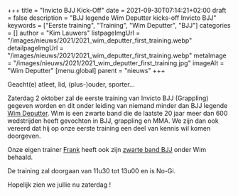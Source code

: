 +++
title = "Invicto BJJ Kick-Off"
date = 2021-09-30T07:14:21+02:00
draft = false
description = "BJJ legende Wim Deputter kicks-off Invicto BJJ"
keywords = ["Eerste training", "Training", "Wim Deputter", "BJJ"]
categories = []
author = "Kim Lauwers"
listpageImgUrl = "/images/nieuws/2021/2021_wim_deputter_first_training.webp"
detailpageImgUrl = "/images/nieuws/2021/2021_wim_deputter_first_training.webp"
metaImage = "/images/nieuws/2021/2021_wim_deputter_first_training.jpg"
imageAlt = "Wim Deputter"
[menu.global]
parent = "nieuws"
+++

Geacht(e) atleet, lid, (plus-)ouder, sporter…

Zaterdag 2 oktober zal de eerste training van Invicto BJJ (Grappling) gegeven worden en dit onder leiding van niemand minder dan BJJ legende [Wim Deputter](https://www.wimdeputter.com/).
Wim is een zwarte band die de laatste 20 jaar meer dan 600 wedstrijden heeft gevochten in BJJ, grappling en MMA. We zijn dan ook vereerd dat hij op onze eerste training een deel van kennis wil komen doorgeven.

Onze eigen trainer [Frank](https://www.jujitsukeerbergen.be/trainers/#Frank_Engels) heeft ook zijn [zwarte band BJJ](/frank-haalt-zwarte-band-bjj/) onder Wim behaald.

De training zal doorgaan van 11u30 tot 13u00 en is No-Gi.


Hopelijk zien we jullie nu zaterdag !